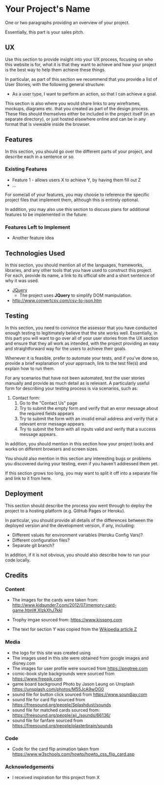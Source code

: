 # Your Project's Name

One or two paragraphs providing an overview of your project.

Essentially, this part is your sales pitch.
 
## UX
 
Use this section to provide insight into your UX process, focusing on who this website is for, what it is that they want to achieve and how your project is the best way to help them achieve these things.

In particular, as part of this section we recommend that you provide a list of User Stories, with the following general structure:
- As a user type, I want to perform an action, so that I can achieve a goal.

This section is also where you would share links to any wireframes, mockups, diagrams etc. that you created as part of the design process. These files should themselves either be included in the project itself (in an separate directory), or just hosted elsewhere online and can be in any format that is viewable inside the browser.

## Features

In this section, you should go over the different parts of your project, and describe each in a sentence or so.
 
### Existing Features
- Feature 1 - allows users X to achieve Y, by having them fill out Z
- ...

For some/all of your features, you may choose to reference the specific project files that implement them, although this is entirely optional.

In addition, you may also use this section to discuss plans for additional features to be implemented in the future:

### Features Left to Implement
- Another feature idea

## Technologies Used

In this section, you should mention all of the languages, frameworks, libraries, and any other tools that you have used to construct this project. For each, provide its name, a link to its official site and a short sentence of why it was used.

- [JQuery](https://jquery.com)
    - The project uses **JQuery** to simplify DOM manipulation.
- http://www.convertcsv.com/csv-to-json.htm


## Testing

In this section, you need to convince the assessor that you have conducted enough testing to legitimately believe that the site works well. Essentially, in this part you will want to go over all of your user stories from the UX section and ensure that they all work as intended, with the project providing an easy and straightforward way for the users to achieve their goals.

Whenever it is feasible, prefer to automate your tests, and if you've done so, provide a brief explanation of your approach, link to the test file(s) and explain how to run them.

For any scenarios that have not been automated, test the user stories manually and provide as much detail as is relevant. A particularly useful form for describing your testing process is via scenarios, such as:

1. Contact form:
    1. Go to the "Contact Us" page
    2. Try to submit the empty form and verify that an error message about the required fields appears
    3. Try to submit the form with an invalid email address and verify that a relevant error message appears
    4. Try to submit the form with all inputs valid and verify that a success message appears.

In addition, you should mention in this section how your project looks and works on different browsers and screen sizes.

You should also mention in this section any interesting bugs or problems you discovered during your testing, even if you haven't addressed them yet.

If this section grows too long, you may want to split it off into a separate file and link to it from here.

## Deployment

This section should describe the process you went through to deploy the project to a hosting platform (e.g. GitHub Pages or Heroku).

In particular, you should provide all details of the differences between the deployed version and the development version, if any, including:
- Different values for environment variables (Heroku Config Vars)?
- Different configuration files?
- Separate git branch?

In addition, if it is not obvious, you should also describe how to run your code locally.


## Credits

### Content

- The images for the cards were taken from: http://www.kidsunder7.com/2012/07/memory-card-game.html#.XIzkXhJ7kkI
- Trophy imgae sourced from: https://www.kisspng.com

- The text for section Y was copied from the [Wikipedia article Z](https://en.wikipedia.org/wiki/Z)

### Media
- the logo for this site was created using
- The images used in this site were obtained from google images and disney.com 
- The images for user profile were sourced from https://pngtree.com
- comic-book style backgrounds were sourced from https://www.freepik.com
- game board background Photo by Jason Leung on Unsplash https://unsplash.com/photos/M55JcA9wOG0
- sound file for button click sourced from https://www.soundjay.com
- sound file for card flip sourced from https://freesound.org/people/Splashdust/sounds
- sound file for matched cards sourced from: https://freesound.org/people/aji_/sounds/66136/
- sound file for fanfare sourced from https://freesound.org/people/plasterbrain/sounds

### Code
- Code for the card flip animation taken from https://www.w3schools.com/howto/howto_css_flip_card.asp

### Acknowledgements

- I received inspiration for this project from X
